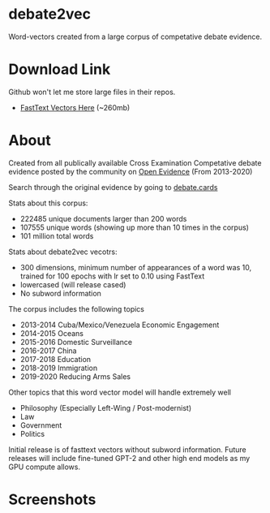# debate2vec
Word-vectors created from a large corpus of competative debate evidence.

# Download Link
Github won't let me store large files in their repos. 
* [FastText Vectors Here](https://drive.google.com/file/d/1m-CwPcaIUun4qvg69Hx2gom9dMScuQwS/view?usp=sharing) (~260mb)


# About 

Created from all publically available Cross Examination Competative debate evidence posted by the community on [Open Evidence](https://openev.debatecoaches.org/) (From 2013-2020)

Search through the original evidence by going to [debate.cards](http://debate.cards/)

Stats about this corpus: 
* 222485 unique documents larger than 200 words
* 107555 unique words (showing up more than 10 times in the corpus)
* 101 million total words

Stats about debate2vec vecotrs: 
* 300 dimensions, minimum number of appearances of a word was 10, trained for 100 epochs with lr set to 0.10 using FastText
* lowercased (will release cased)
* No subword information

The corpus includes the following topics 

* 2013-2014 Cuba/Mexico/Venezuela Economic Engagement
* 2014-2015 Oceans
* 2015-2016 Domestic Surveillance
* 2016-2017 China
* 2017-2018 Education
* 2018-2019 Immigration
* 2019-2020 Reducing Arms Sales

Other topics that this word vector model will handle extremely well

* Philosophy (Especially Left-Wing / Post-modernist)
* Law
* Government 
* Politics


Initial release is of fasttext vectors without subword information. Future releases will include fine-tuned GPT-2 and other high end models as my GPU compute allows. 

# Screenshots
[](https://github.com/Hellisotherpeople/debate2vec/blob/master/debate2vec.jpg)

